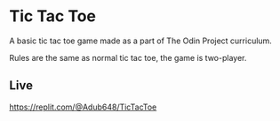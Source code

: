 # Tic Tac Toe

A basic tic tac toe game made as a part of The Odin Project curriculum.

Rules are the same as normal tic tac toe, the game is two-player.

## Live

https://replit.com/@Adub648/TicTacToe
